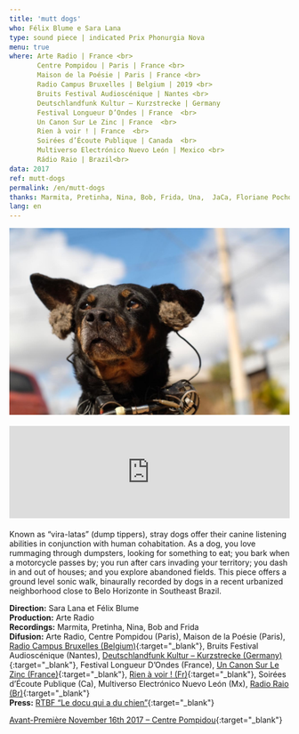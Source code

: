 ```yaml
---
title: 'mutt dogs'
who: Félix Blume e Sara Lana
type: sound piece | indicated Prix Phonurgia Nova
menu: true
where: Arte Radio | France <br>
       Centre Pompidou | Paris | France <br>
       Maison de la Poésie | Paris | France <br>
       Radio Campus Bruxelles | Belgium | 2019 <br>
       Bruits Festival Audioscénique | Nantes <br>
       Deutschlandfunk Kultur – Kurzstrecke | Germany
       Festival Longueur D’Ondes | France  <br>
       Un Canon Sur Le Zinc | France  <br>
       Rien à voir ! | France  <br>
       Soirées d’Écoute Publique | Canada  <br>
       Multiverso Electrónico Nuevo León | Mexico <br>
       Rádio Raio | Brazil<br>
data: 2017
ref: mutt-dogs
permalink: /en/mutt-dogs
thanks: Marmita, Pretinha, Nina, Bob, Frida, Una,  JaCa, Floriane Pochon, Gabriel Lecup, Marie-Christine Cabanas
lang: en
---
```

  
<img src="../assets/posts/mutt-dogs.jpg">
<br><br>
<div class="audio-wrapper">
   <iframe width="100%" height="166" scrolling="no" frameborder="no" allow="autoplay" src="https://w.soundcloud.com/player/?url=https%3A//api.soundcloud.com/tracks/382080137&color=%23ffb800&auto_play=false&hide_related=false&show_comments=true&show_user=true&show_reposts=false&show_teaser=true"></iframe>
</div>
<br>
Known as “vira-latas” (dump tippers), stray dogs offer their canine listening abilities in conjunction with human cohabitation. As a dog, you love rummaging through dumpsters, looking for something to eat; you bark when a motorcycle passes by; you run after cars invading your territory; you dash in and out of houses; and you explore abandoned fields. This piece offers a ground level sonic walk, binaurally recorded by dogs in a recent urbanized neighborhood close to Belo Horizonte in Southeast Brazil.


**Direction:** Sara Lana et Félix Blume<br>
**Production:** Arte Radio<br>
**Recordings:** Marmita, Pretinha, Nina, Bob and Frida<br>
**Difusion:** Arte Radio, Centre Pompidou (Paris), Maison de la Poésie (Paris), [Radio Campus Bruxelles (Belgium)](https://www.mixcloud.com/radiocampusbruxelles/le-matin-du-vendredi-aka-lemission-19022018/){:target="_blank"}, Bruits Festival Audioscénique (Nantes), [Deutschlandfunk Kultur – Kurzstrecke (Germany)](https://www.deutschlandfunkkultur.de/innovativ-zeitgemaess-radiophon-kurzstrecke-77.3683.de.html?dram:article_id=419830){:target="_blank"}, Festival Longueur D’Ondes (France), [Un Canon Sur Le Zinc (France)](http://uncanonsurlezinc.fr/){:target="_blank"},  [Rien à voir ! (Fr)](http://www.bricoles.org/rienavoir.php){:target="_blank"}, Soirées d’Écoute Publique (Ca), Multiverso Electrónico Nuevo León (Mx), [Radio Raio (Br)](https://antenazero.com/programa/radio-raio/){:target="_blank"}<br>
**Press:** [RTBF “Le docu qui a du chien”](https://www.rtbf.be/culture/pop-up/culture-web/detail_mutt-dogs-le-docu-qui-a-du-chien?id=9813632){:target="_blank"}

[Avant-Première November 16th 2017 – Centre Pompidou](https://www.centrepompidou.fr/cpv/resource/crEn9k7/rXEnG8r){:target="_blank"}
